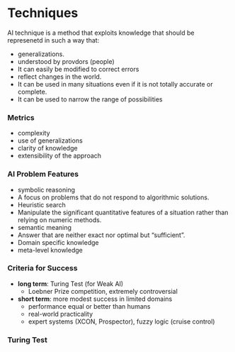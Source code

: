 # Techniques

AI technique is a method that exploits
knowledge that should be represenetd in such
a way that:

* generalizations.
* understood by provdors (people)
* It can easily be modified to correct errors
* reflect changes in the world.
* It can be used in many situations even if it is not totally accurate or complete.
* It can be used to narrow the range of possibilities

### Metrics

* complexity
* use of generalizations
* clarity of knowledge
* extensibility of the approach

### AI Problem Features

* symbolic reasoning
* A focus on problems that do not respond to algorithmic solutions.
* Heuristic search
* Manipulate the significant quantitative features of a situation rather than relying on numeric methods.
* semantic meaning
* Answer that are neither exact nor optimal but “sufficient”.
* Domain specific knowledge
* meta-level knowledge

### Criteria for Success

* **long term**: Turing Test (for Weak AI)
  * Loebner Prize competition, extremely controversial
* **short term**: more modest success in limited domains
  * performance equal or better than humans
  * real-world practicality
  * expert systems (XCON, Prospector), fuzzy logic (cruise control)

### Turing Test

